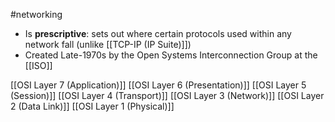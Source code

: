 #networking 

- Is **prescriptive**: sets out where certain protocols used within any network fall (unlike [[TCP-IP (IP Suite)]])
- Created Late-1970s by the Open Systems Interconnection Group at the [[ISO]]

[[OSI Layer 7 (Application)]]
[[OSI Layer 6 (Presentation)]]
[[OSI Layer 5 (Session)]]
[[OSI Layer 4 (Transport)]]
[[OSI Layer 3 (Network)]]
[[OSI Layer 2 (Data Link)]]
[[OSI Layer 1 (Physical)]]